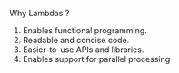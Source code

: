 Why Lambdas ?

1. Enables functional programming.
2. Readable and concise code.
3. Easier-to-use APIs and libraries.
4. Enables support for parallel processing 
